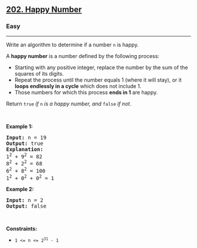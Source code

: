 <h2><a href="https://leetcode.com/problems/happy-number/">202. Happy Number</a></h2><h3>Easy</h3><hr><div data-read-aloud-multi-block="true"><p>Write an algorithm to determine if a number <code>n</code> is happy.</p>

<p>A <strong>happy number</strong> is a number defined by the following process:</p>

<ul>
	<li>Starting with any positive integer, replace the number by the sum of the squares of its digits.</li>
	<li>Repeat the process until the number equals 1 (where it will stay), or it <strong>loops endlessly in a cycle</strong> which does not include 1.</li>
	<li>Those numbers for which this process <strong>ends in 1</strong> are happy.</li>
</ul>

<p>Return <code>true</code> <em>if</em> <code>n</code> <em>is a happy number, and</em> <code>false</code> <em>if not</em>.</p>

<p>&nbsp;</p>
<p><strong>Example 1:</strong></p>

<pre><strong>Input:</strong> n = 19
<strong>Output:</strong> true
<strong>Explanation:</strong>
1<sup style="">2</sup> + 9<sup style="">2</sup> = 82
8<sup style="">2</sup> + 2<sup style="">2</sup> = 68
6<sup style="">2</sup> + 8<sup style="">2</sup> = 100
1<sup style="">2</sup> + 0<sup style="">2</sup> + 0<sup style="">2</sup> = 1
</pre>

<p><strong>Example 2:</strong></p>

<pre><strong>Input:</strong> n = 2
<strong>Output:</strong> false
</pre>

<p>&nbsp;</p>
<p><strong>Constraints:</strong></p>

<ul>
	<li><code>1 &lt;= n &lt;= 2<sup style="">31</sup> - 1</code></li>
</ul>
</div>